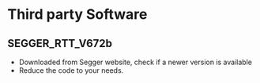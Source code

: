 # Third party Software
## SEGGER_RTT_V672b
- Downloaded from Segger website, check if a newer version is available
- Reduce the code to your needs. 